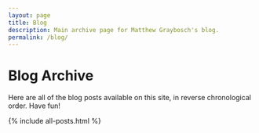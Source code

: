 ```yaml
---
layout: page
title: Blog
description: Main archive page for Matthew Graybosch's blog.
permalink: /blog/
---
```

# Blog Archive

Here are all of the blog posts available on this site, in reverse chronological order. Have fun!

{% include all-posts.html %}